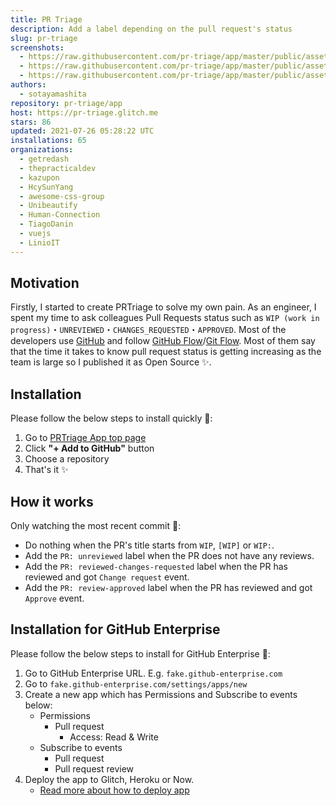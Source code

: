 ```yaml
---
title: PR Triage
description: Add a label depending on the pull request's status
slug: pr-triage
screenshots:
  - https://raw.githubusercontent.com/pr-triage/app/master/public/assets/screenshots/main.png
  - https://raw.githubusercontent.com/pr-triage/app/master/public/assets/screenshots/workflow.png
  - https://raw.githubusercontent.com/pr-triage/app/master/public/assets/screenshots/privacy.png
authors:
  - sotayamashita
repository: pr-triage/app
host: https://pr-triage.glitch.me
stars: 86
updated: 2021-07-26 05:28:22 UTC
installations: 65
organizations:
  - getredash
  - thepracticaldev
  - kazupon
  - HcySunYang
  - awesome-css-group
  - Unibeautify
  - Human-Connection
  - TiagoDanin
  - vuejs
  - LinioIT
---
```


## Motivation

Firstly, I started to create PRTriage to solve my own pain. As an engineer, I spent my time to ask colleagues Pull Requests status such as `WIP (work in progress)`・`UNREVIEWED`・`CHANGES_REQUESTED`・`APPROVED`. Most of the developers use [GitHub](https://github.com) and follow [GitHub Flow](https://guides.github.com/introduction/flow/)/[Git Flow](https://datasift.github.io/gitflow/IntroducingGitFlow.html). Most of them say that the time it takes to know pull request status is getting increasing as the team is large so I published it as Open Source :sparkles:.

## Installation

Please follow the below steps to install quickly :rocket::

1. Go to [PRTriage App top page](https://probot.github.io/apps/pr-triage/)
1. Click **"+ Add to GitHub"** button
1. Choose a repository
1. That's it :sparkles:

## How it works

Only watching the most recent commit :eyes::

- Do nothing when the PR's title starts from `WIP`, `[WIP]` or `WIP:`.
- Add the `PR: unreviewed` label when the PR does not have any reviews.
- Add the `PR: reviewed-changes-requested` label when the PR has reviewed and got `Change request` event.
- Add the `PR: review-approved` label when the PR has reviewed and got `Approve` event.


## Installation for GitHub Enterprise

Please follow the below steps to install for GitHub Enterprise :rocket::

1. Go to GitHub Enterprise URL. E.g. `fake.github-enterprise.com`
1. Go to `fake.github-enterprise.com/settings/apps/new`
1. Create a new app which has Permissions and Subscribe to events below:
    - Permissions
        - Pull request
            - Access: Read & Write
    - Subscribe to events
        - Pull request
        - Pull request review
1. Deploy the app to Glitch, Heroku or Now.
    - [Read more about how to deploy app](https://probot.github.io/docs/deployment/)

